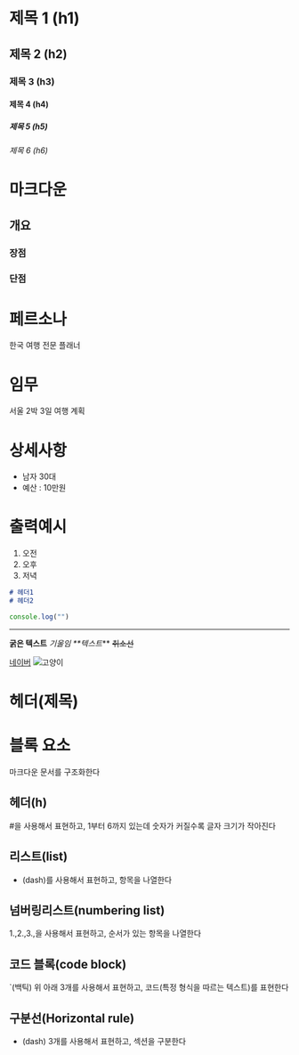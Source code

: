 # 제목 1 (h1)

## 제목 2 (h2)

### 제목 3 (h3)

#### 제목 4 (h4)

##### 제목 5 (h5)

###### 제목 6 (h6)

# 마크다운
## 개요

### 장점
### 단점


# 페르소나
한국 여행 전문 플래너

# 임무 
서울 2박 3일 여행 계획

# 상세사항
- 남자 30대
- 예산 : 10만원


# 출력예시
1. 오전
2. 오후
3. 저녁


```markdown
# 헤더1
# 헤더2
```
```javascript
console.log("")
```
---
**굵은 텍스트**
_기울임 **텍스트_**
~~취소선~~

[네이버](https://www.naver.com)
![고양이](<https://cataas.com/cat>)


# 헤더(제목)

# 블록 요소
마크다운 문서를 구조화한다

## 헤더(h)
#을 사용해서 표현하고, 1부터 6까지 있는데 숫자가 커질수록 글자 크기가 작아진다

## 리스트(list)
 - (dash)를 사용해서 표현하고, 항목을 나열한다

 ## 넘버링리스트(numbering list)
 1.,2.,3.,을 사용해서 표현하고, 순서가 있는 항목을 나열한다

 ## 코드 블록(code block)
 `(백틱) 위 아래 3개를 사용해서 표현하고, 코드(특정 형식을 따르는 텍스트)를 표현한다

 ## 구분선(Horizontal rule)
 - (dash) 3개를 사용해서 표현하고, 섹션을 구분한다
